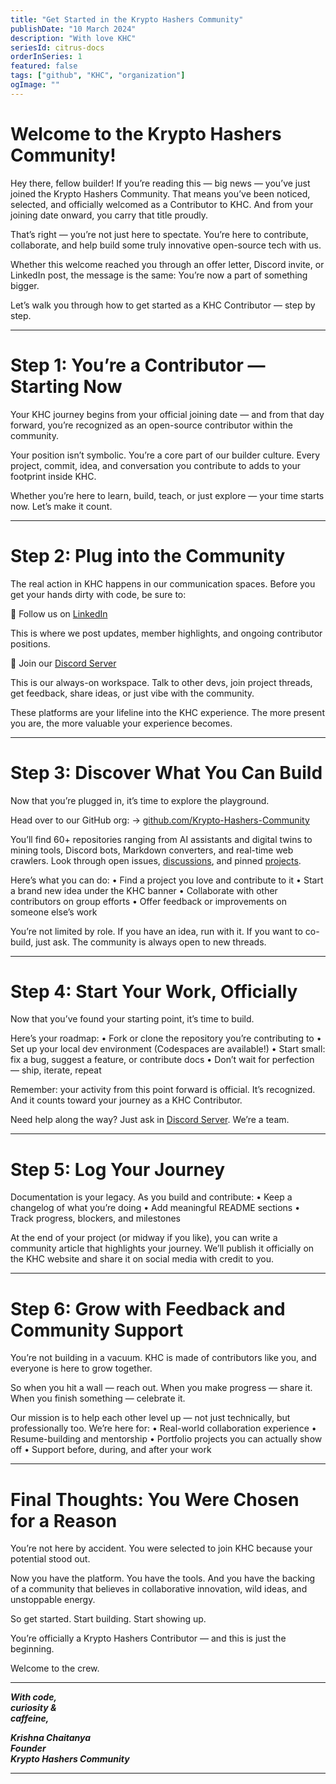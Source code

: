 ```yaml
---
title: "Get Started in the Krypto Hashers Community"
publishDate: "10 March 2024"
description: "With love KHC"
seriesId: citrus-docs
orderInSeries: 1
featured: false
tags: ["github", "KHC", "organization"]
ogImage: ""
---
```


# Welcome to the Krypto Hashers Community!

Hey there, fellow builder!
If you’re reading this — big news — you’ve just joined the Krypto Hashers Community. That means you’ve been noticed, selected, and officially welcomed as a Contributor to KHC. And from your joining date onward, you carry that title proudly.

That’s right — you’re not just here to spectate. You’re here to contribute, collaborate, and help build some truly innovative open-source tech with us.

Whether this welcome reached you through an offer letter, Discord invite, or LinkedIn post, the message is the same: You’re now a part of something bigger.

Let’s walk you through how to get started as a KHC Contributor — step by step.

---

# Step 1: You’re a Contributor — Starting Now

Your KHC journey begins from your official joining date — and from that day forward, you’re recognized as an open-source contributor within the community.

Your position isn’t symbolic. You’re a core part of our builder culture. Every project, commit, idea, and conversation you contribute to adds to your footprint inside KHC.

Whether you’re here to learn, build, teach, or just explore — your time starts now. Let’s make it count.

---

# Step 2: Plug into the Community

The real action in KHC happens in our communication spaces. Before you get your hands dirty with code, be sure to:

🔗 Follow us on [LinkedIn](https://www.linkedin.com/company/krypto-hashers-community)

This is where we post updates, member highlights, and ongoing contributor positions.

💬 Join our [Discord Server](https://discord.com/invite/x7CR9jKayd)

This is our always-on workspace. Talk to other devs, join project threads, get feedback, share ideas, or just vibe with the community.

These platforms are your lifeline into the KHC experience. The more present you are, the more valuable your experience becomes.

---

# Step 3: Discover What You Can Build

Now that you’re plugged in, it’s time to explore the playground.

Head over to our GitHub org:
→ [github.com/Krypto-Hashers-Community](https://github.com/Krypto-Hashers-Community)

You’ll find 60+ repositories ranging from AI assistants and digital twins to mining tools, Discord bots, Markdown converters, and real-time web crawlers. Look through open issues, [discussions](https://github.com/orgs/Krypto-Hashers-Community/discussions), and pinned [projects](https://github.com/orgs/Krypto-Hashers-Community/repositories).

Here’s what you can do:
	•	Find a project you love and contribute to it
	•	Start a brand new idea under the KHC banner
	•	Collaborate with other contributors on group efforts
	•	Offer feedback or improvements on someone else’s work

You’re not limited by role. If you have an idea, run with it. If you want to co-build, just ask. The community is always open to new threads.

---

# Step 4: Start Your Work, Officially

Now that you’ve found your starting point, it’s time to build.

Here’s your roadmap:
	•	Fork or clone the repository you’re contributing to
	•	Set up your local dev environment (Codespaces are available!)
	•	Start small: fix a bug, suggest a feature, or contribute docs
	•	Don’t wait for perfection — ship, iterate, repeat

Remember: your activity from this point forward is official. It’s recognized. And it counts toward your journey as a KHC Contributor.

Need help along the way?
Just ask in [Discord Server](https://discord.com/invite/x7CR9jKayd). We’re a team.

---

# Step 5: Log Your Journey

Documentation is your legacy. As you build and contribute:
	•	Keep a changelog of what you’re doing
	•	Add meaningful README sections
	•	Track progress, blockers, and milestones

At the end of your project (or midway if you like), you can write a community article that highlights your journey. We’ll publish it officially on the KHC website and share it on social media with credit to you.

---

# Step 6: Grow with Feedback and Community Support

You’re not building in a vacuum. KHC is made of contributors like you, and everyone is here to grow together.

So when you hit a wall — reach out.
When you make progress — share it.
When you finish something — celebrate it.

Our mission is to help each other level up — not just technically, but professionally too. We’re here for:
	•	Real-world collaboration experience
	•	Resume-building and mentorship
	•	Portfolio projects you can actually show off
	•	Support before, during, and after your work

---

# Final Thoughts: You Were Chosen for a Reason

You’re not here by accident. You were selected to join KHC because your potential stood out.

Now you have the platform. You have the tools. And you have the backing of a community that believes in collaborative innovation, wild ideas, and unstoppable energy.

So get started. Start building. Start showing up.

You’re officially a Krypto Hashers Contributor — and this is just the beginning.

Welcome to the crew.

---

**_With code,_**  
**_curiosity &_**  
**_caffeine,_**  
  
**_Krishna Chaitanya_**  
**_Founder_**  
**_Krypto Hashers Community_**

---


